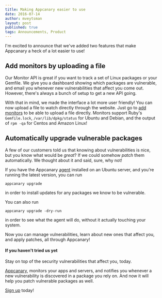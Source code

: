 ```yaml
---
title: Making Appcanary easier to use
date: 2016-07-14
author: mveytsman
layout: post
published: true
tags: Announcements, Product
---
```


I'm excited to announce that we've added two features that make Appcanary a heck of a lot easier to use!

## Add monitors by uploading a file

Our Monitor API is great if you want to track a set of Linux packages or your Gemfile. We give you a dashboard showing which packages are vulnerable, and email you whenever new vulnerabilities that affect you come out. However, there's always a bunch of setup to get a new API going.

With that in mind, we made the interface a lot more user friendly! You can now upload a file to watch directly through the website. Just go to [add monitors](https://appcanary.com/monitors/new) to be able to upload a file directly. Monitors support Ruby's `Gemfile.lock`, `/var/lib/dpkg/status` for Ubuntu and Debian, and the output of `rpm -qa` for Centos and Amazon Linux!

## Automatically upgrade vulnerable packages

A few of our customers told us that knowing about vulnerabilities is nice, but you know what would be *great*? If we could somehow _patch_ them automatically. We thought about it and said, sure, why not!

If you have the Appcanary [agent]((https://appcanary.com/servers/new)) installed on an Ubuntu server, and you're running the latest version, you can run 

~~~
appcanary upgrade
~~~

in order to install updates for any packages we know to be vulnerable.

You can also run

~~~
appcanary upgrade -dry-run
~~~

in order to see what the agent will do, without it actually touching your system. 

Now you can manage vulnerabilities, learn about new ones that affect you, and apply patches, all through Appcanary!

#### If you haven't tried us yet

Stay on top of the security vulnerabilities that affect you, today.

[Appcanary](https://appcanary.com/?utm_source=blog&utm_medium=web&utm_campaign=making_easier), monitors your apps and servers, and notifies you whenever a new vulnerability is discovered in a package you rely on. And now it will help you patch vulnerable packages as well.

[Sign up](https://appcanary.com/sign_up?utm_source=blog&utm_medium=web&utm_campaign=making_easier) today!
